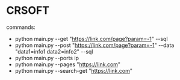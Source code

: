 # CRSOFT

commands: 
 - python main.py --get "https://link.com/page?param=-1" --sql
 - python main.py --post "https://link.com/page?param=-1" --data "data1=info1 data2=info2" --sql
 - python main.py --ports ip
 - python main.py --pages "https://link.com"
 - python main.py --search-get "https://link.com"
 
